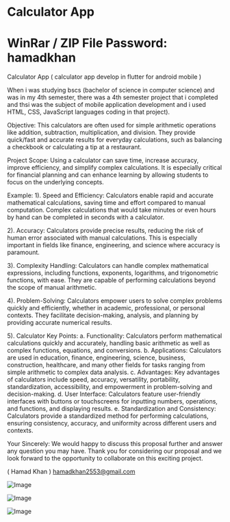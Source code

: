 # Calculator App
# WinRar / ZIP File Password: hamadkhan
Calculator App ( calculator app develop in flutter for android mobile )

When i was studying bscs (bachelor of science in computer science) and was in my 4th semester, there was a 4th semester project that i completed and thsi was the subject of mobile application development and i used HTML, CSS, JavaScript languages coding in that project).

Objective:
This calculators are often used for simple arithmetic operations like addition, subtraction, multiplication, and division. They provide quick/fast and accurate results for everyday calculations, such as balancing a checkbook or calculating a tip at a restaurant.

Project Scope:
Using a calculator can save time, increase accuracy, improve efficiency, and simplify complex calculations. It is especially critical for financial planning and can enhance learning by allowing students to focus on the underlying concepts.

Example:
1). Speed and Efficiency: Calculators enable rapid and accurate mathematical calculations, saving time and effort compared to manual computation. Complex calculations that would take minutes or even hours by hand can be completed in seconds with a calculator.

2). Accuracy: Calculators provide precise results, reducing the risk of human error associated with manual calculations. This is especially important in fields like finance, engineering, and science where accuracy is paramount.

3). Complexity Handling: Calculators can handle complex mathematical expressions, including functions, exponents, logarithms, and trigonometric functions, with ease. They are capable of performing calculations beyond the scope of manual arithmetic.

4). Problem-Solving: Calculators empower users to solve complex problems quickly and efficiently, whether in academic, professional, or personal contexts. They facilitate decision-making, analysis, and planning by providing accurate numerical results.

5). Calculator Key Points: a. Functionality: Calculators perform mathematical calculations quickly and accurately, handling basic arithmetic as well as complex functions, equations, and conversions. b. Applications: Calculators are used in education, finance, engineering, science, business, construction, healthcare, and many other fields for tasks ranging from simple arithmetic to complex data analysis. c. Advantages: Key advantages of calculators include speed, accuracy, versatility, portability, standardization, accessibility, and empowerment in problem-solving and decision-making. d. User Interface: Calculators feature user-friendly interfaces with buttons or touchscreens for inputting numbers, operations, and functions, and displaying results. e. Standardization and Consistency: Calculators provide a standardized method for performing calculations, ensuring consistency, accuracy, and uniformity across different users and contexts.

Your Sincerely: We would happy to discuss this proposal further and answer any question you may have. Thank you for considering our proposal and we look forward to the opportunity to collaborate on this exciting project.

( Hamad Khan ) hamadkhan2553@gmail.com

![Image](https://github.com/user-attachments/assets/9d14c8ed-7afb-4ec9-8435-f5c4454a7622)

![Image](https://github.com/user-attachments/assets/08b2f99c-b056-4bf8-a34f-09746564821f)

![Image](https://github.com/user-attachments/assets/53e80c06-92a6-4dfb-9966-b2334a361877)
